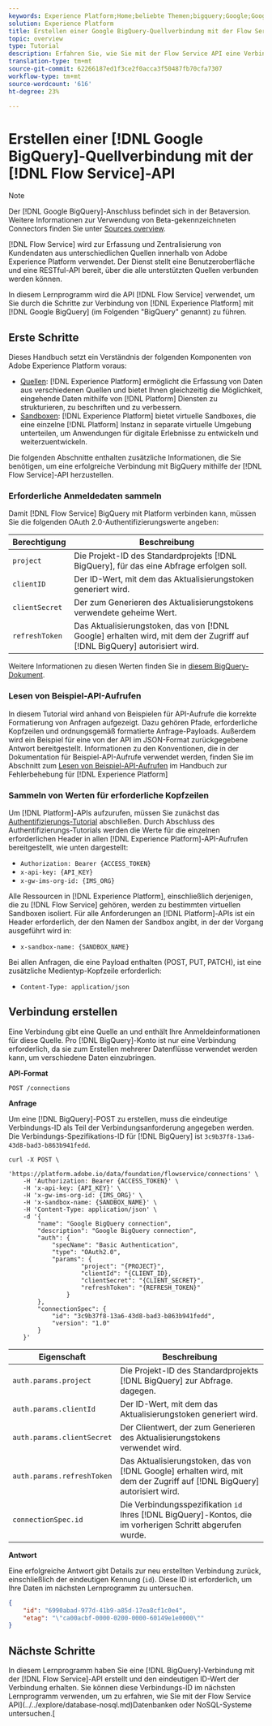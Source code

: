 ```yaml
---
keywords: Experience Platform;Home;beliebte Themen;bigquery;Google;Google;Google BigQuery
solution: Experience Platform
title: Erstellen einer Google BigQuery-Quellverbindung mit der Flow Service API
topic: overview
type: Tutorial
description: Erfahren Sie, wie Sie mit der Flow Service API eine Verbindung zwischen Adobe Experience Platform und Google BigQuery herstellen.
translation-type: tm+mt
source-git-commit: 62266187ed1f3ce2f0acca3f50487fb70cfa7307
workflow-type: tm+mt
source-wordcount: '616'
ht-degree: 23%

---
```



# Erstellen einer [!DNL Google BigQuery]-Quellverbindung mit der [!DNL Flow Service]-API

>[!NOTE]
>
>Der [!DNL Google BigQuery]-Anschluss befindet sich in der Betaversion. Weitere Informationen zur Verwendung von Beta-gekennzeichneten Connectors finden Sie unter [Sources overview](../../../../home.md#terms-and-conditions).

[!DNL Flow Service] wird zur Erfassung und Zentralisierung von Kundendaten aus unterschiedlichen Quellen innerhalb von Adobe Experience Platform verwendet. Der Dienst stellt eine Benutzeroberfläche und eine RESTful-API bereit, über die alle unterstützten Quellen verbunden werden können.

In diesem Lernprogramm wird die API [!DNL Flow Service] verwendet, um Sie durch die Schritte zur Verbindung von [!DNL Experience Platform] mit [!DNL Google BigQuery] (im Folgenden &quot;BigQuery&quot; genannt) zu führen.

## Erste Schritte

Dieses Handbuch setzt ein Verständnis der folgenden Komponenten von Adobe Experience Platform voraus:

* [Quellen](../../../../home.md):  [!DNL Experience Platform] ermöglicht die Erfassung von Daten aus verschiedenen Quellen und bietet Ihnen gleichzeitig die Möglichkeit, eingehende Daten mithilfe von  [!DNL Platform] Diensten zu strukturieren, zu beschriften und zu verbessern.
* [Sandboxen](../../../../../sandboxes/home.md):  [!DNL Experience Platform] bietet virtuelle Sandboxes, die eine einzelne  [!DNL Platform] Instanz in separate virtuelle Umgebung unterteilen, um Anwendungen für digitale Erlebnisse zu entwickeln und weiterzuentwickeln.

Die folgenden Abschnitte enthalten zusätzliche Informationen, die Sie benötigen, um eine erfolgreiche Verbindung mit BigQuery mithilfe der [!DNL Flow Service]-API herzustellen.

### Erforderliche Anmeldedaten sammeln

Damit [!DNL Flow Service] BigQuery mit Platform verbinden kann, müssen Sie die folgenden OAuth 2.0-Authentifizierungswerte angeben:

| Berechtigung | Beschreibung |
| ---------- | ----------- |
| `project` | Die Projekt-ID des Standardprojekts [!DNL BigQuery], für das eine Abfrage erfolgen soll. |
| `clientID` | Der ID-Wert, mit dem das Aktualisierungstoken generiert wird. |
| `clientSecret` | Der zum Generieren des Aktualisierungstokens verwendete geheime Wert. |
| `refreshToken` | Das Aktualisierungstoken, das von [!DNL Google] erhalten wird, mit dem der Zugriff auf [!DNL BigQuery] autorisiert wird. |

Weitere Informationen zu diesen Werten finden Sie in [diesem BigQuery-Dokument](https://cloud.google.com/storage/docs/json_api/v1/how-tos/authorizing).

### Lesen von Beispiel-API-Aufrufen

In diesem Tutorial wird anhand von Beispielen für API-Aufrufe die korrekte Formatierung von Anfragen aufgezeigt. Dazu gehören Pfade, erforderliche Kopfzeilen und ordnungsgemäß formatierte Anfrage-Payloads. Außerdem wird ein Beispiel für eine von der API im JSON-Format zurückgegebene Antwort bereitgestellt. Informationen zu den Konventionen, die in der Dokumentation für Beispiel-API-Aufrufe verwendet werden, finden Sie im Abschnitt zum [Lesen von Beispiel-API-Aufrufen](../../../../../landing/troubleshooting.md#how-do-i-format-an-api-request) im Handbuch zur Fehlerbehebung für [!DNL Experience Platform]

### Sammeln von Werten für erforderliche Kopfzeilen

Um [!DNL Platform]-APIs aufzurufen, müssen Sie zunächst das [Authentifizierungs-Tutorial](https://www.adobe.com/go/platform-api-authentication-en) abschließen. Durch Abschluss des Authentifizierungs-Tutorials werden die Werte für die einzelnen erforderlichen Header in allen [!DNL Experience Platform]-API-Aufrufen bereitgestellt, wie unten dargestellt:

* `Authorization: Bearer {ACCESS_TOKEN}`
* `x-api-key: {API_KEY}`
* `x-gw-ims-org-id: {IMS_ORG}`

Alle Ressourcen in [!DNL Experience Platform], einschließlich derjenigen, die zu [!DNL Flow Service] gehören, werden zu bestimmten virtuellen Sandboxen isoliert. Für alle Anforderungen an [!DNL Platform]-APIs ist ein Header erforderlich, der den Namen der Sandbox angibt, in der der Vorgang ausgeführt wird in:

* `x-sandbox-name: {SANDBOX_NAME}`

Bei allen Anfragen, die eine Payload enthalten (POST, PUT, PATCH), ist eine zusätzliche Medientyp-Kopfzeile erforderlich:

* `Content-Type: application/json`

## Verbindung erstellen

Eine Verbindung gibt eine Quelle an und enthält Ihre Anmeldeinformationen für diese Quelle. Pro [!DNL BigQuery]-Konto ist nur eine Verbindung erforderlich, da sie zum Erstellen mehrerer Datenflüsse verwendet werden kann, um verschiedene Daten einzubringen.

**API-Format**

```http
POST /connections
```

**Anfrage**

Um eine [!DNL BigQuery]-POST zu erstellen, muss die eindeutige Verbindungs-ID als Teil der Verbindungsanforderung angegeben werden. Die Verbindungs-Spezifikations-ID für [!DNL BigQuery] ist `3c9b37f8-13a6-43d8-bad3-b863b941fedd`.

```shell
curl -X POST \
    'https://platform.adobe.io/data/foundation/flowservice/connections' \
    -H 'Authorization: Bearer {ACCESS_TOKEN}' \
    -H 'x-api-key: {API_KEY}' \
    -H 'x-gw-ims-org-id: {IMS_ORG}' \
    -H 'x-sandbox-name: {SANDBOX_NAME}' \
    -H 'Content-Type: application/json' \
    -d '{
        "name": "Google BigQuery connection",
        "description": "Google BigQuery connection",
        "auth": {
            "specName": "Basic Authentication",
            "type": "OAuth2.0",
            "params": {
                    "project": "{PROJECT}",
                    "clientId": "{CLIENT_ID},
                    "clientSecret": "{CLIENT_SECRET}",
                    "refreshToken": "{REFRESH_TOKEN}"
                }
        },
        "connectionSpec": {
            "id": "3c9b37f8-13a6-43d8-bad3-b863b941fedd",
            "version": "1.0"
        }
    }'
```

| Eigenschaft | Beschreibung |
| --------- | ----------- |
| `auth.params.project` | Die Projekt-ID des Standardprojekts [!DNL BigQuery] zur Abfrage. dagegen. |
| `auth.params.clientId` | Der ID-Wert, mit dem das Aktualisierungstoken generiert wird. |
| `auth.params.clientSecret` | Der Clientwert, der zum Generieren des Aktualisierungstokens verwendet wird. |
| `auth.params.refreshToken` | Das Aktualisierungstoken, das von [!DNL Google] erhalten wird, mit dem der Zugriff auf [!DNL BigQuery] autorisiert wird. |
| `connectionSpec.id` | Die Verbindungsspezifikation `id` Ihres [!DNL BigQuery]-Kontos, die im vorherigen Schritt abgerufen wurde. |

**Antwort**

Eine erfolgreiche Antwort gibt Details zur neu erstellten Verbindung zurück, einschließlich der eindeutigen Kennung (`id`). Diese ID ist erforderlich, um Ihre Daten im nächsten Lernprogramm zu untersuchen.

```json
{
    "id": "6990abad-977d-41b9-a85d-17ea8cf1c0e4",
    "etag": "\"ca00acbf-0000-0200-0000-60149e1e0000\""
}
```

## Nächste Schritte

In diesem Lernprogramm haben Sie eine [!DNL BigQuery]-Verbindung mit der [!DNL Flow Service]-API erstellt und den eindeutigen ID-Wert der Verbindung erhalten. Sie können diese Verbindungs-ID im nächsten Lernprogramm verwenden, um zu erfahren, wie Sie mit der Flow Service API](../../explore/database-nosql.md)Datenbanken oder NoSQL-Systeme untersuchen.[

